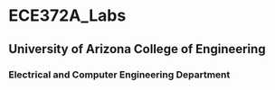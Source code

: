 # ECE372A_Labs
## University of Arizona College of Engineering
### Electrical and Computer Engineering Department
